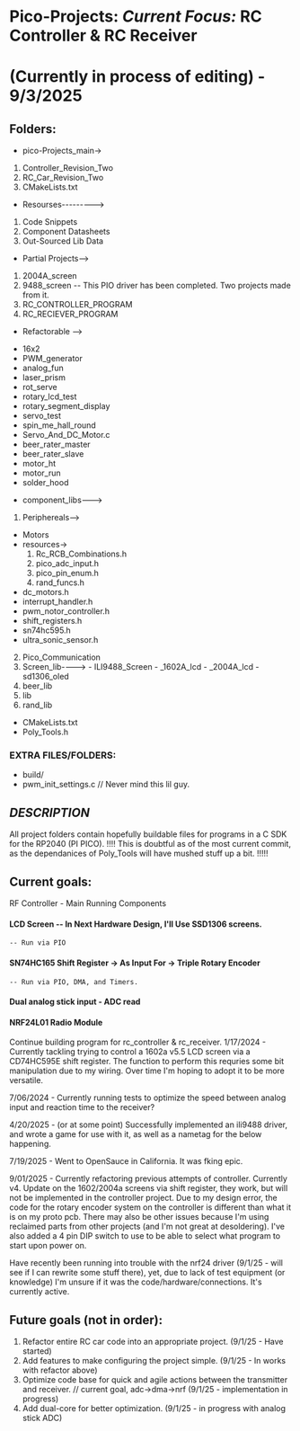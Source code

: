 # Pico-Projects:  _Current Focus:_ **RC Controller & RC Receiver**

# (Currently in process of editing) - 9/3/2025

## Folders:
 * pico-Projects_main->
  1. Controller_Revision_Two
  2. RC_Car_Revision_Two
  3. CMakeLists.txt
   
 * Resourses--------->
  1. Code Snippets
  2. Component Datasheets
  3. Out-Sourced Lib Data
   
 * Partial Projects-->
  1. 2004A_screen
  2. 9488_screen -- This PIO driver has been completed.  Two projects made from it.
  3. RC_CONTROLLER_PROGRAM
  4. RC_RECIEVER_PROGRAM
    
  * Refactorable -->
   - 16x2
   - PWM_generator
   - analog_fun
   - laser_prism
   - rot_serve
   - rotary_lcd_test
   - rotary_segment_display
   - servo_test
   - spin_me_hall_round
   - Servo_And_DC_Motor.c
   - beer_rater_master
   - beer_rater_slave
   - motor_ht
   - motor_run
   - solder_hood
  
 * component_libs--->
  1. Periphereals-->
   - Motors
   - resources->
     1. Rc_RCB_Combinations.h
     2. pico_adc_input.h
     3. pico_pin_enum.h
     4. rand_funcs.h
   -  dc_motors.h
   -  interrupt_handler.h
   -  pwm_notor_controller.h
   -  shift_registers.h
   -  sn74hc595.h
   -  ultra_sonic_sensor.h
     
  2. Pico_Communication
  3. Screen_lib---->
    - ILI9488_Screen
    - _1602A_lcd
    - _2004A_lcd
    - sd1306_oled 
  4. beer_lib
  5. lib
  6. rand_lib
   - CMakeLists.txt
   - Poly_Tools.h 

### EXTRA FILES/FOLDERS:
  * build/
  * pwm_init_settings.c //  Never mind this lil guy.

## _DESCRIPTION_

  All project folders contain hopefully buildable files for programs in a C SDK for the RP2040 (PI PICO).
  !!!! This is doubtful as of the most current commit, as the dependanices of Poly_Tools will have mushed stuff up a bit. !!!!!

## Current goals:

  RF Controller - Main Running Components
  #### LCD Screen  -- In Next Hardware Design, I'll Use SSD1306 screens.
    -- Run via PIO
  #### SN74HC165 Shift Register -> As Input For -> Triple Rotary Encoder
    -- Run via PIO, DMA, and Timers.
  #### Dual analog stick input - ADC read

  #### NRF24L01 Radio Module

  Continue building program for rc_controller & rc_receiver.
  1/17/2024 - Currently tackling trying to control a 1602a v5.5 LCD screen via a CD74HC595E shift register.
      The function to perform this requries some bit manipulation due to my wiring.  Over time I'm hoping to adopt it to be more versatile.

  7/06/2024 - Currently running tests to optimize the speed between analog input and reaction time to the receiver?

  4/20/2025 - (or at some point) Successfully implemented an ili9488 driver, and wrote a game for use with it, as well as a nametag for the below happening.

  7/19/2025 - Went to OpenSauce in California.  It was fking epic.

  9/01/2025 - Currently refactoring previous attempts of controller.  Currently v4.  Update on the 1602/2004a screens via shift register, they work, but will not be implemented in the controller project.  Due to my design error, the code for the rotary encoder system on the controller is different than what it is on my proto pcb.  There may also be other issues because I'm using reclaimed parts from other projects (and I'm not great at desoldering).  I've also added a 4 pin DIP switch to use to be able to select what program to start upon power on.

  Have recently been running into trouble with the nrf24 driver (9/1/25 - will see if I can rewrite some stuff there), yet, due to lack of test equipment (or knowledge) I'm unsure if it was the code/hardware/connections.  It's currently active.

## Future goals (not in order):
 1.  Refactor entire RC car code into an appropriate project.  (9/1/25 - Have started)
 2.  Add features to make configuring the project simple.  (9/1/25 - In works with refactor above)
 4.  Optimize code base for quick and agile actions between the transmitter and receiver.  // current goal, adc->dma->nrf (9/1/25 - implementation in progress)
 5.  Add dual-core for better optimization. (9/1/25 - in progress with analog stick ADC)

  
